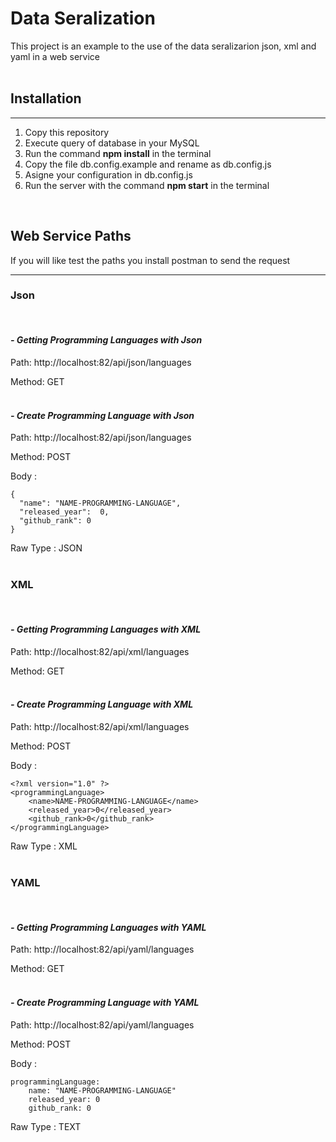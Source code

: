 # Data Seralization

This project is an example to the use of the data seralizarion json, xml and yaml in a web service
<br/>
<br/>

## Installation
<hr/>

1. Copy this repository
2. Execute query of database in your MySQL
3. Run the command **npm install** in the terminal
4. Copy the file db.config.example and rename as db.config.js
5. Asigne your configuration in db.config.js
6. Run the server with the command **npm start** in the terminal

<br/>

## Web Service Paths

If you will like test the paths you install postman to send the request

<hr/>

### Json
<br/>

#### *- Getting Programming Languages with Json*

Path: http://localhost:82/api/json/languages

Method: GET
<br/><br/>

#### *- Create Programming Language with Json*

Path: http://localhost:82/api/json/languages

Method: POST

Body :
```
{
  "name": "NAME-PROGRAMMING-LANGUAGE",
  "released_year":  0,
  "github_rank": 0
}
```

Raw Type : JSON
<br/><br/>

### XML
<br/>

#### *- Getting Programming Languages with XML*

Path: http://localhost:82/api/xml/languages

Method: GET
<br/><br/>

#### *- Create Programming Language with XML*

Path: http://localhost:82/api/xml/languages

Method: POST

Body :

```
<?xml version="1.0" ?>
<programmingLanguage>
    <name>NAME-PROGRAMMING-LANGUAGE</name>
    <released_year>0</released_year>
    <github_rank>0</github_rank>
</programmingLanguage>
```
Raw Type : XML
<br/><br/>

### YAML
<br/>

#### *- Getting Programming Languages with YAML*

Path: http://localhost:82/api/yaml/languages

Method: GET
<br/><br/>

#### *- Create Programming Language with YAML*

Path: http://localhost:82/api/yaml/languages

Method: POST

Body :

```
programmingLanguage:
    name: "NAME-PROGRAMMING-LANGUAGE"
    released_year: 0
    github_rank: 0
```
Raw Type : TEXT
